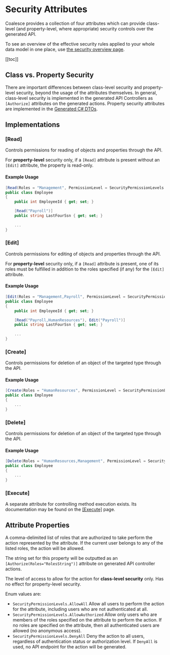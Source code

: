# Security Attributes

Coalesce provides a collection of four attributes which can provide class-level (and property-level, where appropriate) security controls over the generated API.

To see an overview of the effective security rules applied to your whole data model in one place, use [the security overview page](/topics/startup.md#security-overview-page).

[[toc]]


## Class vs. Property Security

There are important differences between class-level security and property-level security, beyond the usage of the attributes themselves. In general, class-level security is implemented in the generated API Controllers as `[Authorize]` attributes on the generated actions. Property security attributes are implemented in the [Generated C# DTOs](/stacks/agnostic/dtos.md).


## Implementations

### [Read]
Controls permissions for reading of objects and properties through the API.

For **property-level** security only, if a `[Read]` attribute is present without an `[Edit]` attribute, the property is read-only. 

#### Example Usage
``` c#
[Read(Roles = "Management", PermissionLevel = SecurityPermissionLevels.AllowAuthorized)]
public class Employee
{
    public int EmployeeId { get; set; }

    [Read("Payroll")]
    public string LastFourSsn { get; set; }
    
    ...
}
```

### [Edit]
Controls permissions for editing of objects and properties through the API.

For **property-level** security only, if a `[Read]` attribute is present, one of its roles must be fulfilled in addition to the roles specified (if any) for the `[Edit]` attribute.

#### Example Usage
``` c#
[Edit(Roles = "Management,Payroll", PermissionLevel = SecurityPermissionLevels.AllowAuthorized)]
public class Employee
{
    public int EmployeeId { get; set; }

    [Read("Payroll,HumanResources"), Edit("Payroll")]
    public string LastFourSsn { get; set; }
    
    ...
}
```

### [Create]

Controls permissions for deletion of an object of the targeted type through the API.

#### Example Usage
``` c#
[Create(Roles = "HumanResources", PermissionLevel = SecurityPermissionLevels.AllowAuthorized)]
public class Employee
{
    ...
}
```

### [Delete]
Controls permissions for deletion of an object of the targeted type through the API.

#### Example Usage
``` c#
[Delete(Roles = "HumanResources,Management", PermissionLevel = SecurityPermissionLevels.AllowAuthorized)]
public class Employee
{
    ...
}
```

### [Execute]
A separate attribute for controlling method execution exists. Its documentation may be found on the [[Execute]](/modeling/model-components/attributes/execute.md) page.

## Attribute Properties

<Prop def="public string Roles { get; set; }" ctor=1 /> 

A comma-delimited list of roles that are authorized to take perform the action represented by the attribute. If the current user belongs to any of the listed roles, the action will be allowed.

The string set for this property will be outputted as an `[Authorize(Roles="RolesString")]` attribute on generated API controller actions.

<Prop def="public SecurityPermissionLevels PermissionLevel { get; set; }" ctor=2 /> 

The level of access to allow for the action for **class-level security** only. Has no effect for property-level security.

Enum values are:
- `SecurityPermissionLevels.AllowAll` Allow all users to perform the action for the attribute, including users who are not authenticated at all.
- `SecurityPermissionLevels.AllowAuthorized` Allow only users who are members of the roles specified on the attribute to perform the action. If no roles are specified on the attribute, then all authenticated users are allowed (no anonymous access). 
- `SecurityPermissionLevels.DenyAll` Deny the action to all users, regardless of authentication status or authorization level. If `DenyAll` is used, no API endpoint for the action will be generated.